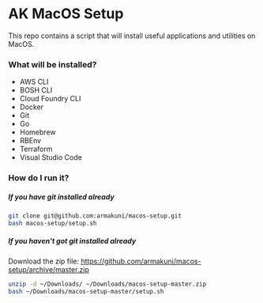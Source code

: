# AK MacOS Setup

This repo contains a script that will install useful applications and utilities on MacOS.

### What will be installed?
- AWS CLI
- BOSH CLI
- Cloud Foundry CLI
- Docker
- Git
- Go
- Homebrew
- RBEnv
- Terraform
- Visual Studio Code

### How do I run it?

##### If you have git installed already

``` sh
git clone git@github.com:armakuni/macos-setup.git
bash macos-setup/setup.sh
```

##### If you haven't got git installed already

Download the zip file: https://github.com/armakuni/macos-setup/archive/master.zip

``` sh
unzip -d ~/Downloads/ ~/Downloads/macos-setup-master.zip
bash ~/Downloads/macos-setup-master/setup.sh
```

